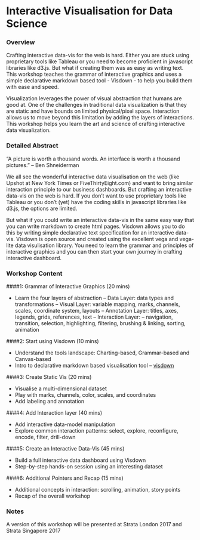 # Interactive Visualisation for Data Science

### Overview

Crafting interactive data-vis for the web is hard. Either you are stuck using proprietary tools like Tableau or you need to become proficient in javascript libraries like d3.js. But what if creating them was as easy as writing text. This workshop teaches the grammar of interactive graphics and uses a simple declarative markdown based tool - Visdown - to help you build them with ease and speed.

Visualization leverages the power of visual abstraction that humans are good at. One of the challenges in traditional data visualization is that they are static and have bounds on limited physical/pixel space. Interaction allows us to move beyond this limitation by adding the layers of interactions. This workshop helps you learn the art and science of crafting interactive data visualization.

### Detailed Abstract

“A picture is worth a thousand words. An interface is worth a thousand pictures.” – Ben Shneiderman

We all see the wonderful interactive data visualisation on the web (like Upshot at New York Times or FiveThirtyEight.com) and want to bring similar interaction principle to our business dashboards. But crafting an interactive data-vis on the web is hard. If you don’t want to use proprietary tools like Tableau or you don’t (yet) have the coding skills in javascript libraries like d3.js, the options are limited.

But what if you could write an interactive data-vis in the same easy way that you can write markdown to create html pages. Visdown allows you to do this by writing simple declarative text specification for an interactive data-vis. Visdown is open source and created using the excellent vega and vega-lite data visulisation library. You need to learn the grammar and principles of interactive graphics and you can then start your own journey in crafting interactive dashboard.

### Workshop Content

####1: Grammar of Interactive Graphics (20 mins)
- Learn the four layers of abstraction 
– Data Layer: data types and transformations
– Visual Layer: variable mapping, marks, channels, scales, coordinate system, layouts
– Annotation Layer: titles, axes, legends, grids, references, text
– Interaction Layer: – navigation, transition, selection, highlighting, filtering, brushing & linking, sorting, animation

####2: Start using Visdown (10 mins)
- Understand the tools landscape: Charting-based, Grammar-based and Canvas-based
- Intro to declarative markdown based visualisation tool – [visdown](http://visdown.amitkaps.com)

####3: Create Static Vis (20 mins)
- Visualise a multi-dimensional dataset
- Play with marks, channels, color, scales, and coordinates 
- Add labeling and annotation

####4: Add Interaction layer (40 mins)
- Add interactive data-model manipulation 
- Explore common interaction patterns: select, explore, reconfigure, encode, filter, drill-down

####5: Create an Interactive Data-Vis (45 mins)
- Build a full interactive data dashboard using Visdown
- Step-by-step hands-on session using an interesting dataset

####6: Additional Pointers and Recap (15 mins)
- Additional concepts in interaction: scrolling, animation, story points
- Recap of the overall workshop

### Notes
A version of this workshop will be presented at Strata London 2017 and Strata Singapore 2017
